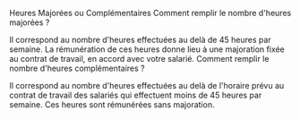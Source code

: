 
Heures Majorées ou Complémentaires
Comment remplir le nombre d'heures majorées ?

Il correspond au nombre d'heures effectuées au delà de 45 heures par semaine. La rémunération de ces heures donne lieu à une majoration fixée au contrat de travail, en accord avec votre salarié.
Comment remplir le nombre d'heures complémentaires ?

Il correspond au nombre d'heures effectuées au delà de l'horaire prévu au contrat de travail des salariés qui effectuent moins de 45 heures par semaine. Ces heures sont rémunérées sans majoration.
